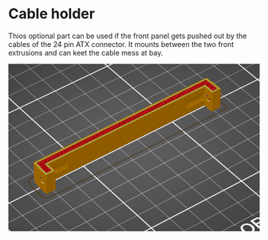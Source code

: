 # Cable holder

Thios optional part can be used if the front panel gets pushed out by the cables of the 24 pin ATX connector. It mounts between the two front extrusions and can keet the cable mess at bay.

![Slicer screenshot](screenshot.png)